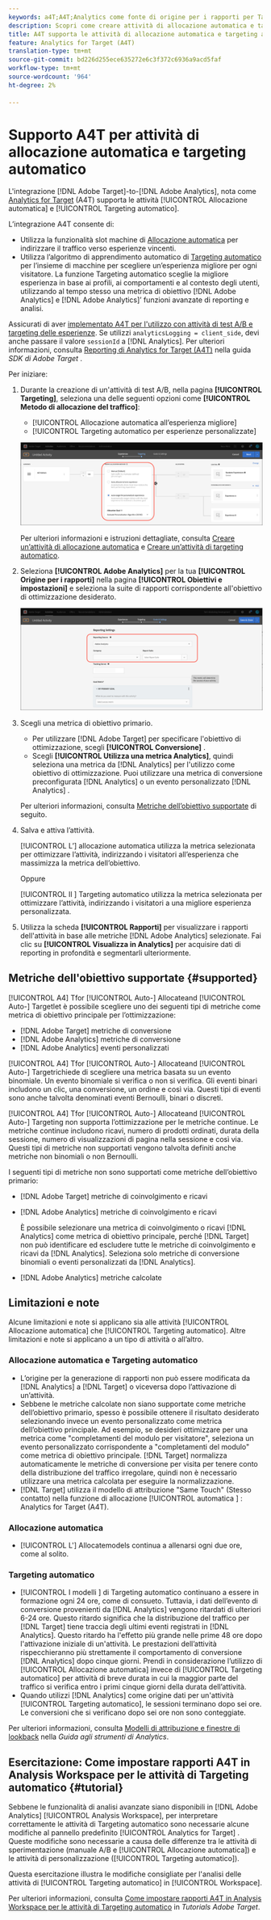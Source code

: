 ```yaml
---
keywords: a4T;A4T;Analytics come fonte di origine per i rapporti per Target
description: Scopri come creare attività di allocazione automatica e targeting automatico in Adobe Target che utilizzano Analytics come origine per la generazione di rapporti (A4T).
title: A4T supporta le attività di allocazione automatica e targeting automatico?
feature: Analytics for Target (A4T)
translation-type: tm+mt
source-git-commit: bd226d255ece635272e6c3f372c6936a9acd5faf
workflow-type: tm+mt
source-wordcount: '964'
ht-degree: 2%

---
```



# Supporto A4T per attività di allocazione automatica e targeting automatico

L&#39;integrazione [!DNL Adobe Target]-to-[!DNL Adobe Analytics], nota come [Analytics for Target](/help/c-integrating-target-with-mac/a4t/a4t.md) (A4T) supporta le attività [!UICONTROL Allocazione automatica] e [!UICONTROL Targeting automatico].

L’integrazione A4T consente di:

* Utilizza la funzionalità slot machine di [Allocazione automatica](/help/c-activities/automated-traffic-allocation/automated-traffic-allocation.md) per indirizzare il traffico verso esperienze vincenti.
* Utilizza l’algoritmo di apprendimento automatico di [Targeting automatico](/help/c-activities/auto-target/auto-target-to-optimize.md) per l’insieme di macchine per scegliere un’esperienza migliore per ogni visitatore. La funzione Targeting automatico sceglie la migliore esperienza in base ai profili, ai comportamenti e al contesto degli utenti, utilizzando al tempo stesso una metrica di obiettivo [!DNL Adobe Analytics] e [!DNL Adobe Analytics]’ funzioni avanzate di reporting e analisi.

Assicurati di aver [implementato A4T per l&#39;utilizzo con attività di test A/B e targeting delle esperienze](/help/c-integrating-target-with-mac/a4t/a4timplementation.md). Se utilizzi `analyticsLogging = client_side`, devi anche passare il valore `sessionId` a [!DNL Analytics]. Per ulteriori informazioni, consulta [Reporting di Analytics for Target (A4T)](https://adobetarget-sdks.gitbook.io/docs/integration-with-experience-cloud/analytics-for-target-a4t-reporting) nella guida *SDK di Adobe Target* .

Per iniziare:

1. Durante la creazione di un&#39;attività di test A/B, nella pagina **[!UICONTROL Targeting]**, seleziona una delle seguenti opzioni come **[!UICONTROL Metodo di allocazione del traffico]**:

   * [!UICONTROL Allocazione automatica all’esperienza migliore]
   * [!UICONTROL Targeting automatico per esperienze personalizzate]

   ![Opzioni dei metodi di allocazione del traffico: Manuale, Allocazione automatica e Targeting automatico](/help/c-integrating-target-with-mac/a4t/assets/traffic-allocation-methods.png)

   Per ulteriori informazioni e istruzioni dettagliate, consulta [Creare un’attività di allocazione automatica](/help/c-activities/automated-traffic-allocation/create-auto-allocate-activity.md) e [Creare un’attività di targeting automatico](/help/c-activities/auto-target/create-auto-target.md).

1. Seleziona **[!UICONTROL Adobe Analytics]** per la tua **[!UICONTROL Origine per i rapporti]** nella pagina **[!UICONTROL Obiettivi e impostazioni]** e seleziona la suite di rapporti corrispondente all&#39;obiettivo di ottimizzazione desiderato.

   ![Sezione Origine per i rapporti nella pagina Obiettivi e impostazioni](/help/c-integrating-target-with-mac/a4t/assets/a4t-select.png)

1. Scegli una metrica di obiettivo primario.

   * Per utilizzare [!DNL Adobe Target] per specificare l&#39;obiettivo di ottimizzazione, scegli **[!UICONTROL Conversione]** .
   * Scegli **[!UICONTROL Utilizza una metrica Analytics]**, quindi seleziona una metrica da [!DNL Analytics] per l&#39;utilizzo come obiettivo di ottimizzazione. Puoi utilizzare una metrica di conversione preconfigurata [!DNL Analytics] o un evento personalizzato [!DNL Analytics] .

   Per ulteriori informazioni, consulta [Metriche dell’obiettivo supportate](#supported) di seguito.

1. Salva e attiva l’attività.

   [!UICONTROL L’] allocazione automatica utilizza la metrica selezionata per ottimizzare l’attività, indirizzando i visitatori all’esperienza che massimizza la metrica dell’obiettivo.

   Oppure

   [!UICONTROL Il ] Targeting automatico utilizza la metrica selezionata per ottimizzare l’attività, indirizzando i visitatori a una migliore esperienza personalizzata.

1. Utilizza la scheda **[!UICONTROL Rapporti]** per visualizzare i rapporti dell&#39;attività in base alle metriche [!DNL Adobe Analytics] selezionate. Fai clic su **[!UICONTROL Visualizza in Analytics]** per acquisire dati di reporting in profondità e segmentarli ulteriormente.

## Metriche dell&#39;obiettivo supportate {#supported}

[!UICONTROL A4] Tfor  [!UICONTROL Auto-] Allocateand  [!UICONTROL Auto-] Targetlet è possibile scegliere uno dei seguenti tipi di metriche come metrica di obiettivo principale per l’ottimizzazione:

* [!DNL Adobe Target] metriche di conversione
* [!DNL Adobe Analytics] metriche di conversione
* [!DNL Adobe Analytics] eventi personalizzati

[!UICONTROL A4] Tfor  [!UICONTROL Auto-] Allocateand  [!UICONTROL Auto-] Targetrichiede di scegliere una metrica basata su un evento binomiale. Un evento binomiale si verifica o non si verifica. Gli eventi binari includono un clic, una conversione, un ordine e così via. Questi tipi di eventi sono anche talvolta denominati eventi Bernoulli, binari o discreti.

[!UICONTROL A4] Tfor  [!UICONTROL Auto-] Allocateand  [!UICONTROL Auto-] Targeting non supporta l’ottimizzazione per le metriche continue. Le metriche continue includono ricavi, numero di prodotti ordinati, durata della sessione, numero di visualizzazioni di pagina nella sessione e così via. Questi tipi di metriche non supportati vengono talvolta definiti anche metriche non binomiali o non Bernoulli.

I seguenti tipi di metriche non sono supportati come metriche dell’obiettivo primario:

* [!DNL Adobe Target] metriche di coinvolgimento e ricavi
* [!DNL Adobe Analytics] metriche di coinvolgimento e ricavi

   È possibile selezionare una metrica di coinvolgimento o ricavi [!DNL Analytics] come metrica di obiettivo principale, perché [!DNL Target] non può identificare ed escludere tutte le metriche di coinvolgimento e ricavi da [!DNL Analytics]. Seleziona solo metriche di conversione binomiali o eventi personalizzati da [!DNL Analytics].

* [!DNL Adobe Analytics] metriche calcolate

## Limitazioni e note

Alcune limitazioni e note si applicano sia alle attività [!UICONTROL Allocazione automatica] che [!UICONTROL Targeting automatico]. Altre limitazioni e note si applicano a un tipo di attività o all’altro.

### Allocazione automatica e Targeting automatico

* L’origine per la generazione di rapporti non può essere modificata da [!DNL Analytics] a [!DNL Target] o viceversa dopo l’attivazione di un’attività.
* Sebbene le metriche calcolate non siano supportate come metriche dell’obiettivo primario, spesso è possibile ottenere il risultato desiderato selezionando invece un evento personalizzato come metrica dell’obiettivo principale. Ad esempio, se desideri ottimizzare per una metrica come &quot;completamenti del modulo per visitatore&quot;, seleziona un evento personalizzato corrispondente a &quot;completamenti del modulo&quot; come metrica di obiettivo principale. [!DNL Target] normalizza automaticamente le metriche di conversione per visita per tenere conto della distribuzione del traffico irregolare, quindi non è necessario utilizzare una metrica calcolata per eseguire la normalizzazione.
* [!DNL Target] utilizza il modello di attribuzione &quot;Same Touch&quot; (Stesso contatto) nella funzione di allocazione  [!UICONTROL automatica ] : Analytics for Target (A4T).

### Allocazione automatica

* [!UICONTROL L&#39;] Allocatemodels continua a allenarsi ogni due ore, come al solito.

### Targeting automatico

* [!UICONTROL I modelli ] di Targeting automatico continuano a essere in formazione ogni 24 ore, come di consueto. Tuttavia, i dati dell’evento di conversione provenienti da [!DNL Analytics] vengono ritardati di ulteriori 6-24 ore. Questo ritardo significa che la distribuzione del traffico per [!DNL Target] tiene traccia degli ultimi eventi registrati in [!DNL Analytics]. Questo ritardo ha l&#39;effetto più grande nelle prime 48 ore dopo l&#39;attivazione iniziale di un&#39;attività. Le prestazioni dell’attività rispecchieranno più strettamente il comportamento di conversione [!DNL Analytics] dopo cinque giorni. Prendi in considerazione l’utilizzo di [!UICONTROL Allocazione automatica] invece di [!UICONTROL Targeting automatico] per attività di breve durata in cui la maggior parte del traffico si verifica entro i primi cinque giorni della durata dell’attività.
* Quando utilizzi [!DNL Analytics] come origine dati per un&#39;attività [!UICONTROL Targeting automatico], le sessioni terminano dopo sei ore. Le conversioni che si verificano dopo sei ore non sono conteggiate.

Per ulteriori informazioni, consulta [Modelli di attribuzione e finestre di lookback](https://experienceleague.adobe.com/docs/analytics/analyze/analysis-workspace/attribution/models.html) nella *Guida agli strumenti di Analytics*.

## Esercitazione: Come impostare rapporti A4T in Analysis Workspace per le attività di Targeting automatico {#tutorial}

Sebbene le funzionalità di analisi avanzate siano disponibili in [!DNL Adobe Analytics] [!UICONTROL Analysis Workspace], per interpretare correttamente le attività di Targeting automatico sono necessarie alcune modifiche al pannello predefinito [!UICONTROL Analytics for Target] . Queste modifiche sono necessarie a causa delle differenze tra le attività di sperimentazione (manuale A/B e [!UICONTROL Allocazione automatica]) e le attività di personalizzazione ([!UICONTROL Targeting automatico]).

Questa esercitazione illustra le modifiche consigliate per l&#39;analisi delle attività di [!UICONTROL Targeting automatico] in [!UICONTROL Workspace].

Per ulteriori informazioni, consulta [Come impostare rapporti A4T in Analysis Workspace per le attività di Targeting automatico](https://experienceleague.adobe.com/docs/target-learn/tutorials/integrations/set-up-a4t-reports-in-analysis-workspace-for-auto-target-activities.html) in *Tutorials Adobe Target*.